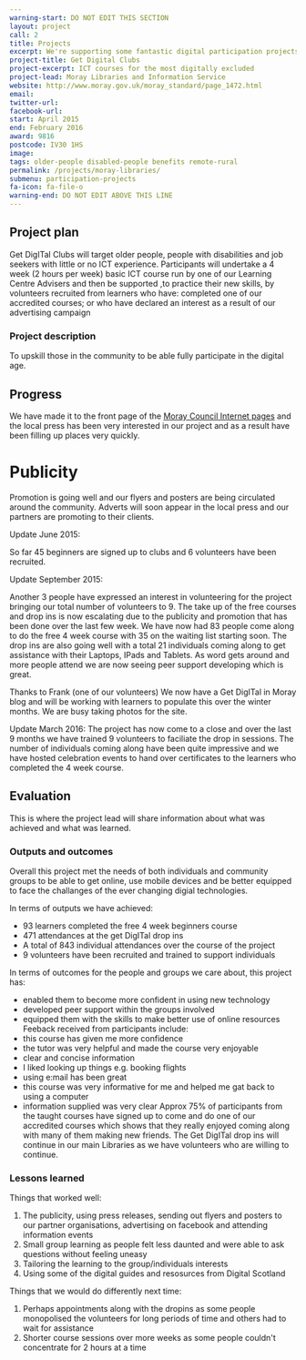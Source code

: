 ```yaml
---
warning-start: DO NOT EDIT THIS SECTION
layout: project
call: 2
title: Projects
excerpt: We're supporting some fantastic digital participation projects. Here are their stories.
project-title: Get Digital Clubs
project-excerpt: ICT courses for the most digitally excluded
project-lead: Moray Libraries and Information Service
website: http://www.moray.gov.uk/moray_standard/page_1472.html
email:
twitter-url:
facebook-url:
start: April 2015
end: February 2016
award: 9816
postcode: IV30 1HS
image:
tags: older-people disabled-people benefits remote-rural
permalink: /projects/moray-libraries/
submenu: participation-projects
fa-icon: fa-file-o
warning-end: DO NOT EDIT ABOVE THIS LINE
---
```


## Project plan
Get DigITal Clubs will target older people, people with disabilities and job seekers with little or no ICT experience. Participants will undertake a  4 week  (2 hours per week) basic ICT course run by one of our Learning Centre Advisers and then be supported ,to practice their new skills, by volunteers recruited from learners who have: completed one of our accredited courses; or who have declared an interest as a result of our advertising campaign

### Project description
To upskill those in the community to be able fully participate in the digital age.

## Progress
We have made it to the front page of the [Moray Council Internet pages](http://www.moray.gov.uk) and the local press has been very interested in our project and as a result have been filling up places very quickly.
# Publicity
Promotion is going well and our flyers and posters are being circulated around the community. Adverts will soon appear in the local press and our partners are promoting to their clients.

Update June 2015:

So far 45 beginners are signed up to clubs and 6 volunteers have been recruited.

 Update September 2015:

 Another 3 people have expressed an interest in volunteering for the project bringing our total number of volunteers to 9. The take up of the free courses and drop ins is now escalating due to the publicity and promotion that has been done over the last few week. We have now had 83 people come along to do the free 4 week course with 35 on the waiting list starting soon. The drop ins are also going well with a total 21 individuals coming along to get assistance with their Laptops, IPads and Tablets. As word gets around and more people attend we are now seeing peer support developing which is great.

Thanks to Frank (one of our volunteers) We now have a Get DigITal in Moray blog and will be working with learners to populate this over the winter months. We are busy taking photos for the site.

Update March 2016:
The project has now come to a close and over the last 9 months we have trained 9 volunteers to faciliate the drop in sessions.  The number of individuals coming along have been quite impressive and we have hosted celebration events to hand over certificates to the learners who completed the 4 week course.


## Evaluation

This is where the project lead will share information about what was achieved and what was learned.

### Outputs and outcomes

Overall this project met the needs of both individuals and community groups to be able to get online, use mobile devices and be better equipped to face the challanges of the ever changing digial technologies.

In terms of outputs we have achieved:
- 93 learners completed the free 4 week beginners course
- 471 attendances at the get DigITal drop ins
- A total of 843 individual attendances over the course of the project
- 9 volunteers have been recruited and trained to support individuals

In terms of outcomes for the people and groups we care about, this project has:
- enabled them to become more confident in using new technology
- developed peer support within the groups involved
- equipped them with the skills to make better use of online resources
Feeback received from participants include:
- this course has given me more confidence
- the tutor was very helpful and made the course very enjoyable
- clear and concise information
- I liked looking up things e.g. booking flights
- using e:mail has been great
- this course was very informative for me and helped me gat back to using a computer
- information supplied was very clear
Approx 75% of participants from the taught courses have signed up to come and do one of our accredited courses which shows that they really enjoyed coming along with many of them making new friends.  The Get DigITal drop ins will continue in our main Libraries as we have volunteers who are willing to continue.

### Lessons learned

Things that worked well:

1. The publicity, using press releases, sending out flyers and posters to our partner organisations, advertising on facebook and attending information events
2. Small group learning as people felt less daunted and were able to ask questions without feeling uneasy
3. Tailoring the learning to the group/individuals interests
4. Using some of the digital guides and resosurces from Digital Scotland

Things that we would do differently next time:

1. Perhaps appointments along with the dropins as some people monopolised the volunteers for long periods of time and others had to wait for assistance
2. Shorter course sessions over more weeks as some people couldn't concentrate for 2 hours at a time
